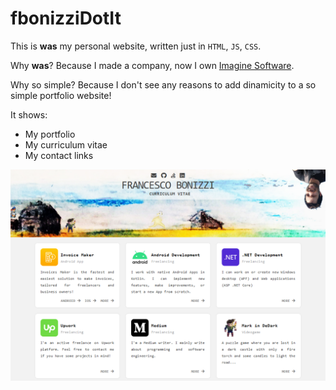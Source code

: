 # fbonizziDotIt

This is **was** my personal website, written just in `HTML`, `JS`, `CSS`.

Why **was**? Because I made a company, now I own [Imagine Software](https://www.imaginesoftware.it).
 
Why so simple?
Because I don't see any reasons to add dinamicity to a so simple portfolio website!

It shows:
- My portfolio 
- My curriculum vitae
- My contact links

![A screenshot of my fbonizzi.it](screenshot.png)
